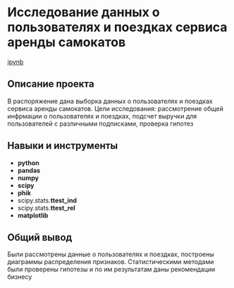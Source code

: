 # Исследование данных о пользователях и поездках сервиса аренды самокатов

[ipynb](https://github.com/dogfoxstudio/Portfolio/blob/main/%D0%98%D1%81%D1%81%D0%BB%D0%B5%D0%B4%D0%BE%D0%B2%D0%B0%D0%BD%D0%B8%D0%B5%20%D0%B4%D0%B0%D0%BD%D0%BD%D1%8B%D1%85%20%D1%81%D0%B5%D1%80%D0%B2%D0%B8%D1%81%D0%B0%20%D0%B0%D1%80%D0%B5%D0%BD%D0%B4%D1%8B%20%D1%81%D0%B0%D0%BC%D0%BE%D0%BA%D0%B0%D1%82%D0%BE%D0%B2/%D0%98%D1%81%D1%81%D0%BB%D0%B5%D0%B4%D0%BE%D0%B2%D0%B0%D0%BD%D0%B8%D0%B5_%D0%B4%D0%B0%D0%BD%D0%BD%D1%8B%D1%85_%D1%81%D0%B5%D1%80%D0%B2%D0%B8%D1%81%D0%B0_%D0%B0%D1%80%D0%B5%D0%BD%D0%B4%D1%8B_%D1%81%D0%B0%D0%BC%D0%BE%D0%BA%D0%B0%D1%82%D0%BE%D0%B2.ipynb)

## Описание проекта

В распоряжение дана выборка данных о пользователях и поездках сервиса аренды самокатов. Цели исследования: рассмотрение общей инфрмации о пользователях и поездках, подсчет выручки для пользователей с различными подписками, проверка гипотез

## Навыки и инструменты

- **python**
- **pandas**
- **numpy**
- **scipy**
- **phik**
- scipy.stats.**ttest_ind**
- scipy.stats.**ttest_rel**
- **matplotlib**

## 

## Общий вывод

Были рассмотрены данные о пользователях и поездках, построены диаграммы распределения признаков. Статистическими методами были проверены гипотезы и по им результатам даны рекомендации бизнесу
